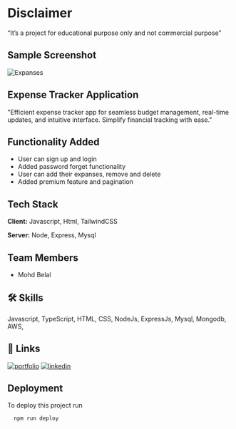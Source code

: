 
# Disclaimer

“It’s a project for educational purpose only and not commercial purpose”

## Sample Screenshot
![Expanses](https://github.com/belal0438/ExpensesTrackerUsingMongoose/assets/115520312/96ad7247-504c-426b-a805-6400178420bc)
## Expense Tracker Application
"Efficient expense tracker app for seamless budget management, real-time updates, and intuitive interface. Simplify financial tracking with ease."
## Functionality Added
 - User can sign up and login
 - Added password forget functionality
 - User can add their expanses, remove and delete
 -  Added premium feature and pagination
## Tech Stack

**Client:** Javascript, Html, TailwindCSS

**Server:** Node, Express, Mysql


## Team Members
- Mohd Belal
## 🛠 Skills
Javascript, TypeScript, HTML, CSS, NodeJs, ExpressJs, Mysql, Mongodb, AWS, 


## 🔗 Links
[![portfolio](https://img.shields.io/badge/my_portfolio-000?style=for-the-badge&logo=ko-fi&logoColor=white)](https://mohd-belal.netlify.app/)
[![linkedin](https://img.shields.io/badge/linkedin-0A66C2?style=for-the-badge&logo=linkedin&logoColor=white)](https://www.linkedin.com/in/md-belal-68203a23b/)



## Deployment

To deploy this project run

```bash
  npm run deploy
```

